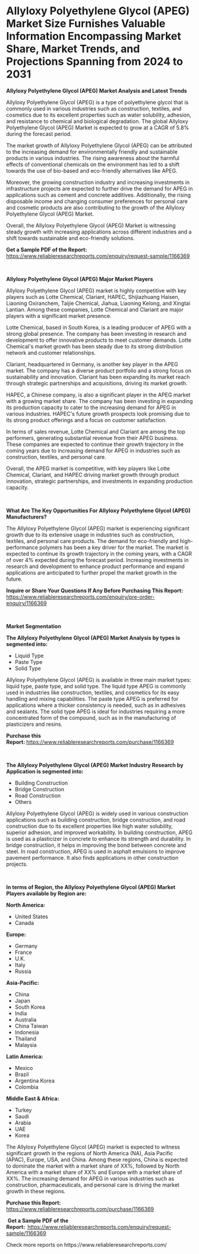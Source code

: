 <p><h1>Allyloxy Polyethylene Glycol (APEG) Market Size Furnishes Valuable Information Encompassing Market Share, Market Trends, and Projections Spanning from 2024 to 2031</h1></p><p><strong>Allyloxy Polyethylene Glycol (APEG) Market Analysis and Latest Trends</strong></p>
<p><p>Allyloxy Polyethylene Glycol (APEG) is a type of polyethylene glycol that is commonly used in various industries such as construction, textiles, and cosmetics due to its excellent properties such as water solubility, adhesion, and resistance to chemical and biological degradation. The global Allyloxy Polyethylene Glycol (APEG) Market is expected to grow at a CAGR of 5.8% during the forecast period.</p><p>The market growth of Allyloxy Polyethylene Glycol (APEG) can be attributed to the increasing demand for environmentally friendly and sustainable products in various industries. The rising awareness about the harmful effects of conventional chemicals on the environment has led to a shift towards the use of bio-based and eco-friendly alternatives like APEG.</p><p>Moreover, the growing construction industry and increasing investments in infrastructure projects are expected to further drive the demand for APEG in applications such as cement and concrete additives. Additionally, the rising disposable income and changing consumer preferences for personal care and cosmetic products are also contributing to the growth of the Allyloxy Polyethylene Glycol (APEG) Market.</p><p>Overall, the Allyloxy Polyethylene Glycol (APEG) Market is witnessing steady growth with increasing applications across different industries and a shift towards sustainable and eco-friendly solutions.</p></p>
<p><strong>Get a Sample PDF of the Report:&nbsp;</strong> <a href="https://www.reliableresearchreports.com/enquiry/request-sample/1166369">https://www.reliableresearchreports.com/enquiry/request-sample/1166369</a></p>
<p>&nbsp;</p>
<p><strong>Allyloxy Polyethylene Glycol (APEG) Major Market Players</strong></p>
<p><p>Allyloxy Polyethylene Glycol (APEG) market is highly competitive with key players such as Lotte Chemical, Clariant, HAPEC, Shijiazhuang Haisen, Liaoning Oxiranchem, Taijie Chemical, Jiahua, Liaoning Kelong, and Xingtai Lantian. Among these companies, Lotte Chemical and Clariant are major players with a significant market presence.</p><p>Lotte Chemical, based in South Korea, is a leading producer of APEG with a strong global presence. The company has been investing in research and development to offer innovative products to meet customer demands. Lotte Chemical's market growth has been steady due to its strong distribution network and customer relationships.</p><p>Clariant, headquartered in Germany, is another key player in the APEG market. The company has a diverse product portfolio and a strong focus on sustainability and innovation. Clariant has been expanding its market reach through strategic partnerships and acquisitions, driving its market growth.</p><p>HAPEC, a Chinese company, is also a significant player in the APEG market with a growing market share. The company has been investing in expanding its production capacity to cater to the increasing demand for APEG in various industries. HAPEC's future growth prospects look promising due to its strong product offerings and a focus on customer satisfaction.</p><p>In terms of sales revenue, Lotte Chemical and Clariant are among the top performers, generating substantial revenue from their APEG business. These companies are expected to continue their growth trajectory in the coming years due to increasing demand for APEG in industries such as construction, textiles, and personal care.</p><p>Overall, the APEG market is competitive, with key players like Lotte Chemical, Clariant, and HAPEC driving market growth through product innovation, strategic partnerships, and investments in expanding production capacity.</p></p>
<p>&nbsp;</p>
<p><strong>What Are The Key Opportunities For Allyloxy Polyethylene Glycol (APEG) Manufacturers?</strong></p>
<p><p>The Allyloxy Polyethylene Glycol (APEG) market is experiencing significant growth due to its extensive usage in industries such as construction, textiles, and personal care products. The demand for eco-friendly and high-performance polymers has been a key driver for the market. The market is expected to continue its growth trajectory in the coming years, with a CAGR of over 4% expected during the forecast period. Increasing investments in research and development to enhance product performance and expand applications are anticipated to further propel the market growth in the future.</p></p>
<p><strong>Inquire or Share Your Questions If Any Before Purchasing This Report:</strong> <a href="https://www.reliableresearchreports.com/enquiry/pre-order-enquiry/1166369">https://www.reliableresearchreports.com/enquiry/pre-order-enquiry/1166369</a></p>
<p>&nbsp;</p>
<p><strong>Market Segmentation</strong></p>
<p><strong>The Allyloxy Polyethylene Glycol (APEG) Market Analysis by types is segmented into:</strong></p>
<p><ul><li>Liquid Type</li><li>Paste Type</li><li>Solid Type</li></ul></p>
<p><p>Allyloxy Polyethylene Glycol (APEG) is available in three main market types: liquid type, paste type, and solid type. The liquid type APEG is commonly used in industries like construction, textiles, and cosmetics for its easy handling and mixing capabilities. The paste type APEG is preferred for applications where a thicker consistency is needed, such as in adhesives and sealants. The solid type APEG is ideal for industries requiring a more concentrated form of the compound, such as in the manufacturing of plasticizers and resins.</p></p>
<p><strong>Purchase this Report:&nbsp;</strong><a href="https://www.reliableresearchreports.com/purchase/1166369">https://www.reliableresearchreports.com/purchase/1166369</a></p>
<p>&nbsp;</p>
<p><strong>The Allyloxy Polyethylene Glycol (APEG) Market Industry Research by Application is segmented into:</strong></p>
<p><ul><li>Building Construction</li><li>Bridge Construction</li><li>Road Construction</li><li>Others</li></ul></p>
<p><p>Allyloxy Polyethylene Glycol (APEG) is widely used in various construction applications such as building construction, bridge construction, and road construction due to its excellent properties like high water solubility, superior adhesion, and improved workability. In building construction, APEG is used as a plasticizer in concrete to enhance its strength and durability. In bridge construction, it helps in improving the bond between concrete and steel. In road construction, APEG is used in asphalt emulsions to improve pavement performance. It also finds applications in other construction projects.</p></p>
<p>&nbsp;</p>
<p><strong>In terms of Region, the Allyloxy Polyethylene Glycol (APEG) Market Players available by Region are:</strong></p>
<p>
    <p> <strong> North America: </strong>
        <ul>
            <li>United States</li>
            <li>Canada</li>
        </ul>
        </p> 
    <p> <strong> Europe: </strong>
        <ul>
            <li>Germany</li>
            <li>France</li>
            <li>U.K.</li>
            <li>Italy</li>
            <li>Russia</li>
        </ul>
        </p> 
    <p> <strong> Asia-Pacific: </strong>
        <ul>
            <li>China</li>
            <li>Japan</li>
            <li>South Korea</li>
            <li>India</li>
            <li>Australia</li>
            <li>China Taiwan</li>
            <li>Indonesia</li>
            <li>Thailand</li>
            <li>Malaysia</li>
        </ul>
        </p> 
    <p> <strong> Latin America: </strong>
        <ul>
            <li>Mexico</li>
            <li>Brazil</li>
            <li>Argentina Korea</li>
            <li>Colombia</li>
        </ul>
        </p> 
    <p> <strong> Middle East & Africa: </strong>
        <ul>
            <li>Turkey</li>
            <li>Saudi</li>
            <li>Arabia</li>
            <li>UAE</li>
            <li>Korea</li>
        </ul>
    </p>
    </p>
<p><p>The Allyloxy Polyethylene Glycol (APEG) market is expected to witness significant growth in the regions of North America (NA), Asia Pacific (APAC), Europe, USA, and China. Among these regions, China is expected to dominate the market with a market share of XX%, followed by North America with a market share of XX% and Europe with a market share of XX%. The increasing demand for APEG in various industries such as construction, pharmaceuticals, and personal care is driving the market growth in these regions.</p></p>
<p><strong>Purchase this Report: </strong><a href="https://www.reliableresearchreports.com/purchase/1166369">https://www.reliableresearchreports.com/purchase/1166369</a></p>
<p>&nbsp;<strong>Get a Sample PDF of the Report:&nbsp;&nbsp;</strong><a href="https://www.reliableresearchreports.com/enquiry/request-sample/1166369">https://www.reliableresearchreports.com/enquiry/request-sample/1166369</a></p>
<p><strong></strong></p>
<p>Check more reports on https://www.reliableresearchreports.com/</p>